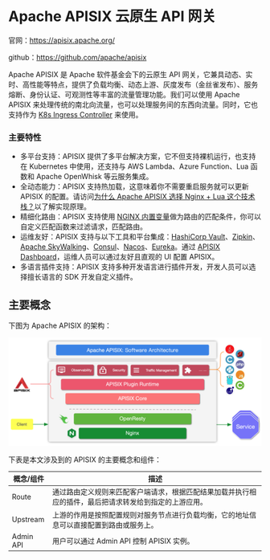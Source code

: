 # Apache APISIX 云原生 API 网关



官网：https://apisix.apache.org/

github：https://github.com/apache/apisix



Apache APISIX 是 Apache 软件基金会下的云原生 API 网关，它兼具动态、实时、高性能等特点，提供了负载均衡、动态上游、灰度发布（金丝雀发布）、服务熔断、身份认证、可观测性等丰富的流量管理功能。我们可以使用 Apache APISIX 来处理传统的南北向流量，也可以处理服务间的东西向流量。同时，它也支持作为 [K8s Ingress Controller](https://github.com/apache/apisix-ingress-controller) 来使用。

### 主要特性

- 多平台支持：APISIX 提供了多平台解决方案，它不但支持裸机运行，也支持在 Kubernetes 中使用，还支持与 AWS Lambda、Azure Function、Lua 函数和 Apache OpenWhisk 等云服务集成。
- 全动态能力：APISIX 支持热加载，这意味着你不需要重启服务就可以更新 APISIX 的配置。请访问[为什么 Apache APISIX 选择 Nginx + Lua 这个技术栈？](https://apisix.apache.org/zh/blog/2021/08/25/why-apache-apisix-chose-nginx-and-lua/)以了解实现原理。
- 精细化路由：APISIX 支持使用 [NGINX 内置变量](http://nginx.org/en/docs/varindex.html)做为路由的匹配条件，你可以自定义匹配函数来过滤请求，匹配路由。
- 运维友好：APISIX 支持与以下工具和平台集成：[HashiCorp Vault](https://apisix.apache.org/zh/docs/apisix/plugins/jwt-auth/#usage-with-hashicorp-vault)、[Zipkin](https://apisix.apache.org/zh/docs/apisix/plugins/zipkin/)、[Apache SkyWalking](https://apisix.apache.org/zh/docs/apisix/plugins/skywalking/)、[Consul](https://apisix.apache.org/zh/docs/apisix/discovery/consul_kv/)、[Nacos](https://apisix.apache.org/zh/docs/apisix/discovery/nacos/)、[Eureka](https://apisix.apache.org/zh/docs/apisix/discovery/)。通过 [APISIX Dashboard](https://apisix.apache.org/zh/docs/dashboard/USER_GUIDE/)，运维人员可以通过友好且直观的 UI 配置 APISIX。
- 多语言插件支持：APISIX 支持多种开发语言进行插件开发，开发人员可以选择擅长语言的 SDK 开发自定义插件。



## 主要概念

下图为 Apache APISIX 的架构：

![flow-software-architecture](assets/flow-software-architecture.png)

下表是本文涉及到的 APISIX 的主要概念和组件：

| 概念/组件 | 描述                                                         |
| --------- | ------------------------------------------------------------ |
| Route     | 通过路由定义规则来匹配客户端请求，根据匹配结果加载并执行相应的插件，最后把请求转发给到指定的上游应用。 |
| Upstream  | 上游的作用是按照配置规则对服务节点进行负载均衡，它的地址信息可以直接配置到路由或服务上。 |
| Admin API | 用户可以通过 Admin API 控制 APISIX 实例。                    |



